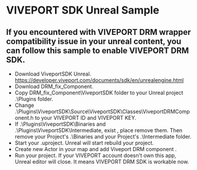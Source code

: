 # VIVEPORT SDK Unreal Sample

## If you encountered with VIVEPORT DRM wrapper compatibility issue in your unreal content, you can follow this sample to enable VIVEPORT DRM SDK.

* Download ViveportSDK Unreal. https://developer.viveport.com/documents/sdk/en/unrealengine.html
* Download DRM_fix_Component.
* Copy DRM_fix_Component\ViveportSDK folder to your Unreal project .\Plugins folder.
* Change .\Plugins\ViveportSDK\Source\ViveportSDK\Classes\ViveportDRMComponent.h to your VIVEPORT ID and VIVEPORT KEY.
* If .\Plugins\ViveportSDK\Binaries and .\Plugins\ViveportSDK\Intermediate, exist , place remove them. Then remove your Project's .\Binaries and your Project's .\Intermediate folder.
* Start your .uproject. Unreal will start rebuild your project.
* Create new Actor in your map and add Viveport DRM component . 
* Run your project. If your VIVEPORT account doesn't own this app, Unreal editor will close. It means VIVEPORT DRM SDK is workable now.